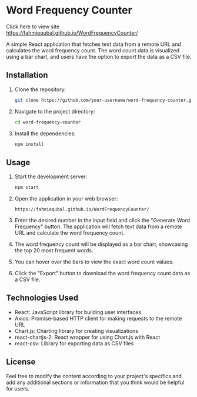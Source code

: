 
# Word Frequency Counter
 Click here to view site 
https://fahmiequbal.github.io/WordFrequencyCounter/

A simple React application that fetches text data from a remote URL and calculates the word frequency count. The word count data is visualized using a bar chart, and users have the option to export the data as a CSV file.

## Installation

1. Clone the repository:
   ```bash
   git clone https://github.com/your-username/word-frequency-counter.git
   ```

2. Navigate to the project directory:
   ```bash
   cd word-frequency-counter
   ```

3. Install the dependencies:
   ```bash
   npm install
   ```

## Usage

1. Start the development server:
   ```bash
   npm start
   ```

2. Open the application in your web browser:
   ```
   https://fahmiequbal.github.io/WordFrequencyCounter/
   ```

3. Enter the desired number in the input field and click the "Generate Word Frequency" button. The application will fetch text data from a remote URL and calculate the word frequency count.

4. The word frequency count will be displayed as a bar chart, showcasing the top 20 most frequent words.

5. You can hover over the bars to view the exact word count values.

6. Click the "Export" button to download the word frequency count data as a CSV file.

## Technologies Used

- React: JavaScript library for building user interfaces
- Axios: Promise-based HTTP client for making requests to the remote URL
- Chart.js: Charting library for creating visualizations
- react-chartjs-2: React wrapper for using Chart.js with React
- react-csv: Library for exporting data as CSV files

## License

Feel free to modify the content according to your project's specifics and add any additional sections or information that you think would be helpful for users.
